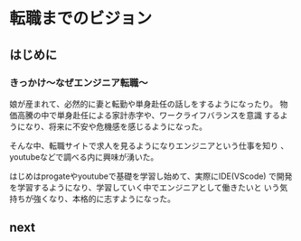 # 転職までのビジョン

## はじめに

### きっかけ〜なぜエンジニア転職〜
娘が産まれて、必然的に妻と転勤や単身赴任の話しをするようになったり。
物価高騰の中で単身赴任による家計赤字や、ワークライフバランスを意識
するようになり、将来に不安や危機感を感じるようになった。

そんな中、転職サイトで求人を見るようになりエンジニアという仕事を知り
、youtubeなどで調べる内に興味が湧いた。

はじめはprogateやyoutubeで基礎を学習し始めて、実際にIDE(VScode)
で開発を学習するようになり、学習していく中でエンジニアとして働きたいと
いう気持ちが強くなり、本格的に志すようになった。


## next